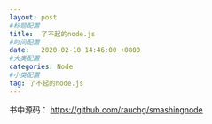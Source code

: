 ```yaml
---
layout: post
#标题配置
title:  了不起的node.js
#时间配置
date:   2020-02-10 14:46:00 +0800
#大类配置
categories: Node
#小类配置
tag: 了不起的node.js
---
```



书中源码：
https://github.com/rauchg/smashingnode

